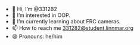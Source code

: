 - 👋 Hi, I’m @331282
- 👀 I’m interested in OOP.
- 🌱 I’m currently learning about FRC cameras.
- 📫 How to reach me 331282@student.linnmar.org
- 😄 Pronouns: he/him

<!---
331282/331282 is a ✨ special ✨ repository because its `README.md` (this file) appears on your GitHub profile.
You can click the Preview link to take a look at your changes.
--->
